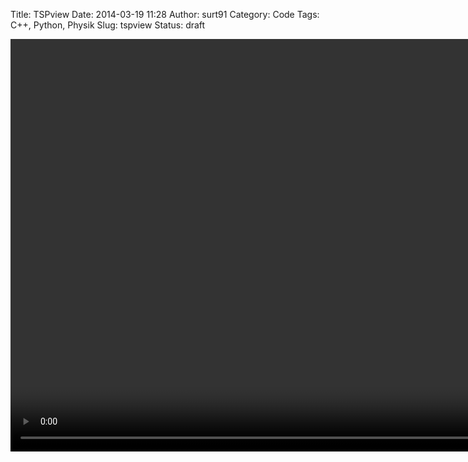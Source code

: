 Title: TSPview
Date: 2014-03-19 11:28
Author: surt91
Category: Code
Tags: C++, Python, Physik
Slug: tspview
Status: draft

<video controls="controls" height="660" width="1136">
<source src="vid/tspview.mp4" type="video/mp4"></source>
![Tour des Handlungsreisenden](img/evo1024_160.svg){width="100%"}
</video>
